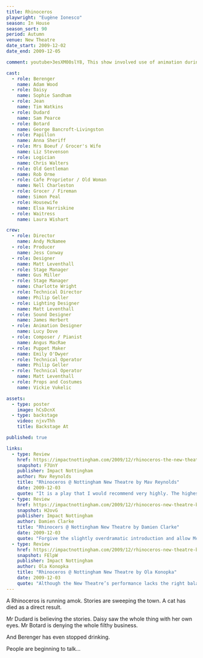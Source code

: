 ```yaml
---
title: Rhinoceros
playwright: "Eugène Ionesco"
season: In House
season_sort: 90
period: Autumn
venue: New Theatre
date_start: 2009-12-02
date_end: 2009-12-05

comment: youtube>3esXM00slY8, This show involved use of animation during the show

cast:
  - role: Berenger
    name: Adam Wood
  - role: Daisy
    name: Sophie Sandham
  - role: Jean
    name: Tim Watkins
  - role: Dudard
    name: Sam Pearce
  - role: Botard
    name: George Bancroft-Livingston
  - role: Papillon
    name: Anna Sheriff
  - role: Mrs Boeuf / Grocer's Wife
    name: Liz Stevenson
  - role: Logician
    name: Chris Walters
  - role: Old Gentleman
    name: Rob Orme
  - role: Cafe Proprietor / Old Woman
    name: Nell Charleston
  - role: Grocer / Fireman
    name: Simon Peal
  - role: Housewife
    name: Elsa Harriskine
  - role: Waitress
    name: Laura Wishart

crew:
  - role: Director
    name: Andy McNamee
  - role: Producer
    name: Jess Conway
  - role: Designer
    name: Matt Leventhall
  - role: Stage Manager
    name: Gus Miller
  - role: Stage Manager
    name: Charlotte Wright
  - role: Technical Director
    name: Philip Geller
  - role: Lighting Designer
    name: Matt Leventhall
  - role: Sound Designer
    name: James Herbert
  - role: Animation Designer
    name: Lucy Dove
  - role: Composer / Pianist
    name: Angus MacRae
  - role: Puppet Maker
    name: Emily O'Dwyer
  - role: Technical Operator
    name: Philip Geller
  - role: Technical Operator
    name: Matt Leventhall
  - role: Props and Costumes
    name: Vickie Vukelic

assets:
  - type: poster
    image: hCsDcnX
  - type: backstage
    video: njxvThh
    title: Backstage At

published: true

links:
  - type: Review
    href: https://impactnottingham.com/2009/12/rhinoceros-the-new-theatre-by-mav-reynolds/
    snapshot: F7UnY
    publisher: Impact Nottingham
    author: Mav Reynolds
    title: "Rhinoceros @ Nottingham New Theatre by Mav Reynolds"
    date: 2009-12-03
    quote: "It is a play that I would recommend very highly. The highest accolade that I can give it is that I cannot decide whether or not I like it, even whether or not I understand it. It will leave audiences talking for a long while to come."
  - type: Review
    href: https://impactnottingham.com/2009/12/rhinoceros-new-theatre-by-damien-clarke/
    snapshot: H2ovG
    publisher: Impact Nottingham
    author: Damien Clarke
    title: "Rhinocers @ Nottingham New Theatre by Damien Clarke"
    date: 2009-12-03
    quote: "Forgive the slightly overdramatic introduction and allow McNamee’s Rhinoceros to woo you with its flagrant, animated absurdity; for the penultimate performance of the New Theatre season has treated us to what is doubtless near the most satisfying, complete and engaging production this year."
  - type: Review
    href: https://impactnottingham.com/2009/12/rhinoceros-new-theatre-by-ola-konopka/
    snapshot: FElpW
    publisher: Impact Nottingham
    author: Ola Konopka
    title: "Rhinoceros @ Nottingham New Theatre by Ola Konopka"
    date: 2009-12-03
    quote: "Although the New Theatre’s performance lacks the right balance between the comedic elements and Ionesco’s leading thought, it is a fascinating trip to nonsense of the reality we live in, and it is highly recommended to everyone, especially those who think that Ionesco only wanted to make us laugh."
---
```


A Rhinoceros is running amok. Stories are sweeping the town. A cat has died as a direct result.

Mr Dudard is believing the stories. Daisy saw the whole thing with her own eyes. Mr Botard is denying the whole filthy business.

And Berenger has even stopped drinking.

People are beginning to talk...
